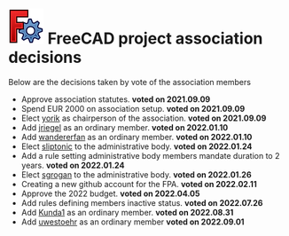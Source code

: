 # <img src="images/freecad.svg" style="zoom:50%;" /> FreeCAD project association decisions



Below are the decisions taken by vote of the association members



* Approve association statutes. **voted on 2021.09.09**
* Spend EUR 2000 on association setup. **voted on 2021.09.09**
* Elect [yorik](https://forum.freecadweb.org/memberlist.php?mode=viewprofile&u=68) as chairperson of the association. **voted on 2021.09.09**
* Add [jriegel](https://forum.freecadweb.org/memberlist.php?mode=viewprofile&u=67) as an ordinary member. **voted on 2022.01.10**
* Add [wandererfan](https://forum.freecadweb.org/memberlist.php?mode=viewprofile&u=1375) as an ordinary member. **voted on 2022.01.10**
* Elect [sliptonic](https://forum.freecadweb.org/memberlist.php?mode=viewprofile&u=708) to the administrative body. **voted on 2022.01.24**
* Add a rule setting administrative body members mandate duration to 2 years. **voted on 2022.01.24**
* Elect [sgrogan](https://forum.freecadweb.org/memberlist.php?mode=viewprofile&u=4252) to the administrative body. **voted on 2022.01.26**
* Creating a new github account for the FPA. **voted on 2022.02.11**
* Approve the 2022 budget. **voted on 2022.04.05**
* Add rules defining members inactive status. **voted on 2022.07.26**
* Add [Kunda1](https://forum.freecadweb.org/memberlist.php?mode=viewprofile&u=12229) as an ordinary member. **voted on 2022.08.31**
* Add [uwestoehr](https://forum.freecadweb.org/memberlist.php?mode=viewprofile&u=23505) as an ordinary member **voted on 2022.09.01**
